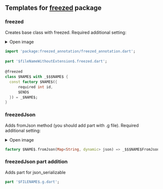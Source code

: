 ## Templates for [freezed](https://pub.dev/packages/freezed) package


### freezed
Creates base class with freezed. Required additional setting:

<details>
  <summary>Open image</summary>

![img.png](assets/freezed.png)
</details>

```dart
import 'package:freezed_annotation/freezed_annotation.dart';

part '$fileNameWithoutExtension$.freezed.dart';

@freezed
class $NAME$ with _$$$NAME$ {
  const factory $NAME$({
      required int id,
      $END$
  }) = _$NAME$;
}
```

### freezedJson
Adds fromJson method (you should add part with .g file). Required additional setting:

<details>
  <summary>Open image</summary>

![img.png](assets/freezedJson.png)

</details>

```dart
factory $NAME$.fromJson(Map<String, dynamic> json) => _$$$NAME$FromJson(json);
```

### freezedJson part addition
Adds part for json_serializable
```dart
part '$FILENAME$.g.dart';
```
